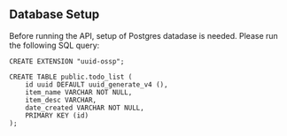 ## Database Setup

Before running the API, setup of Postgres datadase is needed. Please run the following SQL query:

```
CREATE EXTENSION "uuid-ossp";
```

```
CREATE TABLE public.todo_list (
	id uuid DEFAULT uuid_generate_v4 (),
	item_name VARCHAR NOT NULL,
	item_desc VARCHAR,
	date_created VARCHAR NOT NULL,
	PRIMARY KEY (id)
);
```
